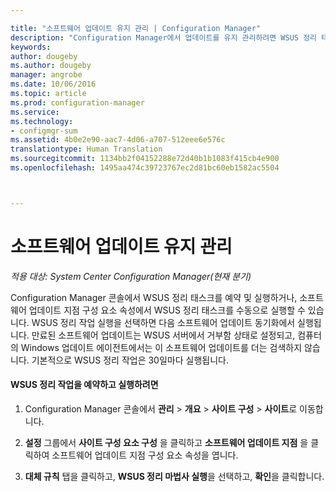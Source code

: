 ```yaml
---

title: "소프트웨어 업데이트 유지 관리 | Configuration Manager"
description: "Configuration Manager에서 업데이트를 유지 관리하려면 WSUS 정리 태스크를 예약하거나 수동으로 실행할 수 있습니다."
keywords: 
author: dougeby
ms.author: dougeby
manager: angrobe
ms.date: 10/06/2016
ms.topic: article
ms.prod: configuration-manager
ms.service: 
ms.technology:
- configmgr-sum
ms.assetid: 4b0e2e90-aac7-4d06-a707-512eee6e576c
translationtype: Human Translation
ms.sourcegitcommit: 1134bb2f04152288e72d40b1b1083f415cb4e900
ms.openlocfilehash: 1495aa474c39723767ec2d81bc60eb1582ac5504



---
```

# <a name="software-updates-maintenance"></a>소프트웨어 업데이트 유지 관리

*적용 대상: System Center Configuration Manager(현재 분기)*

Configuration Manager 콘솔에서 WSUS 정리 태스크를 예약 및 실행하거나, 소프트웨어 업데이트 지점 구성 요소 속성에서 WSUS 정리 태스크를 수동으로 실행할 수 있습니다. WSUS 정리 작업 실행을 선택하면 다음 소프트웨어 업데이트 동기화에서 실행됩니다. 만료된 소프트웨어 업데이트는 WSUS 서버에서 거부함 상태로 설정되고, 컴퓨터의 Windows 업데이트 에이전트에서는 이 소프트웨어 업데이트를 더는 검색하지 않습니다. 기본적으로 WSUS 정리 작업은 30일마다 실행됩니다.  

#### <a name="to-schedule-and-run-the-wsus-cleanup-job"></a>WSUS 정리 작업을 예약하고 실행하려면  

1.  Configuration Manager 콘솔에서 **관리** > **개요** > **사이트 구성** > **사이트**로 이동합니다.  

2.  **설정** 그룹에서 **사이트 구성 요소 구성** 을 클릭하고 **소프트웨어 업데이트 지점** 을 클릭하여 소프트웨어 업데이트 지점 구성 요소 속성을 엽니다.  

3.  **대체 규칙** 탭을 클릭하고, **WSUS 정리 마법사 실행**을 선택하고, **확인**을 클릭합니다.



<!--HONumber=Nov16_HO1-->


